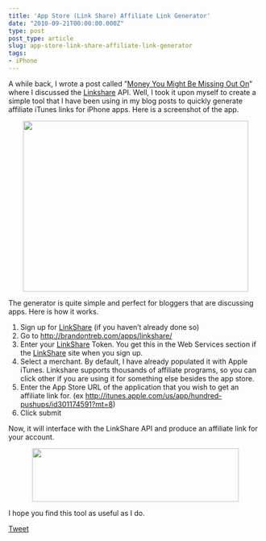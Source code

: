 ```yaml
---
title: 'App Store (Link Share) Affiliate Link Generator'
date: "2010-09-21T00:00:00.000Z"
type: post 
post_type: article
slug: app-store-link-share-affiliate-link-generator
tags: 
- iPhone
---
```

A while back, I wrote a post called &#8221;[Money You Might Be Missing Out On][1]&#8221; where I discussed the [Linkshare][2] API. Well, I took it upon myself to create a simple tool that I have been using in my blog posts to quickly generate affiliate iTunes links for iPhone apps. Here is a screenshot of the app.

<p style="text-align: center;">
  <a href="http://brandontreb.com/apps/linkshare/"><img class="alignnone size-full wp-image-925" title="Screen shot 2010-09-21 at 8.24.18 AM" src="/uploads/2010/Screen-shot-2010-09-21-at-8.24.18-AM.png" alt="" width="447" height="339" /></a>
</p>

<p style="text-align: left;">
  The generator is quite simple and perfect for bloggers that are discussing apps. Here is how it works.
</p>

  1. Sign up for [LinkShare][2] (if you haven&#8217;t already done so)
  2. Go to <http://brandontreb.com/apps/linkshare/>
  3. Enter your [LinkShare][2] Token. You get this in the Web Services section if the [LinkShare][2] site when you sign up.
  4. Select a merchant. By default, I have already populated it with Apple iTunes. Linkshare supports thousands of affiliate programs, so you can click other if you are using it for something else besides the app store.
  5. Enter the App Store URL of the application that you wish to get an affiliate link for. (ex http://itunes.apple.com/us/app/hundred-pushups/id301174591?mt=8)
  6. Click submit

Now, it will interface with the LinkShare API and produce an affiliate link for your account.

<p style="text-align: center;">
  <a href="/uploads/2010/Screen-shot-2010-09-21-at-8.30.33-AM.png"><img class="alignnone size-full wp-image-926" title="Screen shot 2010-09-21 at 8.30.33 AM" src="/uploads/2010/Screen-shot-2010-09-21-at-8.30.33-AM.png" alt="" width="410" height="106" /></a>
</p>

<p style="text-align: left;">
  I hope you find this tool as useful as I do.
</p>

<div style="">
  <a href="http://twitter.com/share" class="twitter-share-button" data-count="horizontal" data-text="App Store (Link Share) Affiliate Link Generator" data-url="http://brandontreb.com/app-store-link-share-affiliate-link-generator"  data-via="brandontreb" data-related="brandontreb:">Tweet</a>
</div>

 [1]: http://brandontreb.com/money-you-might-be-missing-out-on-linkshare-api-integration/
 [2]: http://click.linksynergy.com/fs-bin/stat?id=U3Wt3JDOKpI&offerid=7097.10000073&subid=0&type=4
